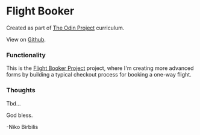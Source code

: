 # Flight Booker
Created as part of [The Odin Project](https://www.theodinproject.com) curriculum.

View on [Github](https://github.com/harmolipi/odin-flight-booker).

### Functionality

This is the [Flight Booker Project](https://www.theodinproject.com/paths/full-stack-ruby-on-rails/courses/ruby-on-rails/lessons/flight-booker) project, where I'm creating more advanced forms by building a typical checkout process for booking a one-way flight.

### Thoughts

Tbd...

God bless.

-Niko Birbilis
